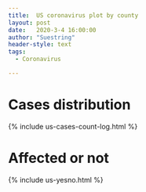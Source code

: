 ```yaml
---
title:	US coronavirus plot by county
layout:	post
date:	2020-3-4 16:00:00
author: "Suestring"
header-style: text
tags:
  - Coronavirus

---
```


# Cases distribution
{% include us-cases-count-log.html %}
# Affected or not
{% include us-yesno.html %}

